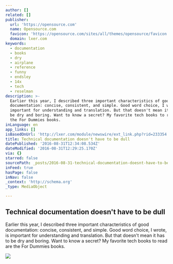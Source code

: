 ```yaml
---
author: []
related: []
publisher:
  url: 'https://opensource.com'
  name: Opensource.com
  favicon: 'https://opensource.com/sites/all/themes/opensource/favicon.ico'
  domain: lxer.com
keywords:
  - documentation
  - books
  - dry
  - airplane
  - reference
  - funny
  - endsley
  - 14x
  - tech
  - reselman
description: >-
  Earlier this year, I described three important characteristics of good
  documentation: concise, consistent, and simple. Good word choice, I wrote, is
  important for understanding and translation. But that doesn't mean it has to
  be dry and boring. Want to know a secret? My favorite tech books to read are
  the For Dummies books.
inLanguage: en
app_links: []
isBasedOnUrl: 'http://lxer.com/module/newswire/ext_link.php?rid=233354'
title: Technical documentation doesn't have to be dull
datePublished: '2016-08-31T12:34:08.534Z'
dateModified: '2016-08-31T12:29:25.170Z'
via: {}
starred: false
sourcePath: _posts/2016-08-31-technical-documentation-doesnt-have-to-be-dull.md
inFeed: true
hasPage: false
inNav: false
_context: 'http://schema.org'
_type: MediaObject

---
```

<article style=""><h1>Technical documentation doesn't have to be dull</h1><p>Earlier this year, I described three important characteristics of good documentation: concise, consistent, and simple. Good word choice, I wrote, is important for understanding and translation. But that doesn't mean it has to be dry and boring. Want to know a secret? My favorite tech books to read are the For Dummies books.</p><img src="https://opensource.com/sites/default/files/images/life/resume_career_document_general.png" /></article>